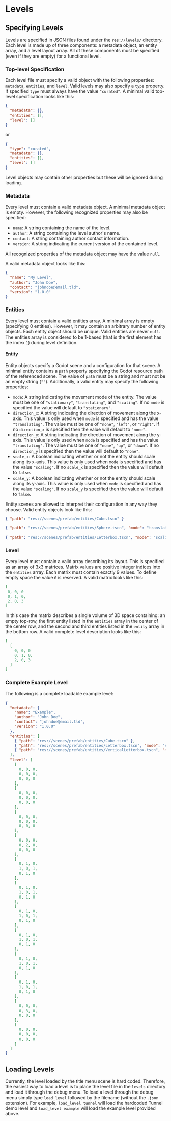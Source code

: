 # Levels

## Specifying Levels

Levels are specified in JSON files found under the `res://levels/` directory. Each level is made up of three
components: a metadata object, an entity array, and a level layout array. All of these components must be specified
(even if they are empty) for a functional level.

### Top-level Specification

Each level file must specify a valid object with the following properties: `metadata`, `entities`, and `level`. Valid
levels may also specify a `type` property. If specified `type` must always have the value `"curated"`. A minimal valid
top-level specification looks like this:

```json
{
  "metadata": {},
  "entities": [],
  "level": []
}
```

or

```json
{
  "type": "curated",
  "metadata": {},
  "entities": [],
  "level": []
}
```

Level objects may contain other properties but these will be ignored during loading.

### Metadata

Every level must contain a valid metadata object. A minimal metadata object is empty. However, the following recognized
properties may also be specified:

- `name`: A string containing the name of the level.
- `author`: A string containing the level author's name.
- `contact`: A string containing author contact information.
- `version`: A string indicating the current version of the contained level.

All recognized properties of the metadata object may have the value `null`.

A valid metadata object looks like this:

```json
{
  "name": "My Level",
  "author": "John Doe",
  "contact": "johndoe@email.tld",
  "version": "1.0.0"
}
```

### Entities

Every level must contain a valid entities array. A minimal array is empty (specifying 0 entities). However, it may 
contain an arbitrary number of entity objects. Each entity object should be unique. Valid entities are never `null`.
The entities array is considered to be 1-based (that is the first element has the index `1`) during level definition.

#### Entity

Entity objects specify a Godot scene and a configuration for that scene. A minimal entity contains a `path` property
specifying the Godot resource path of the referenced scene. The value of `path` must be a string and must not be an
empty string (`""`). Additionally, a valid entity may specify the following properties:

- `mode`: A string indicating the movement mode of the entity. The value must be one of `"stationary"`, `"translating"`, and `"scaling"`. If no `mode` is specified the value will default to `"stationary"`.
- `direction_x`: A string indicating the direction of movement along the x-axis. This value is only used when `mode` is specified and has the value `"translating"`. The value must be one of `"none"`, `"left"`, or `"right"`. If no `direction_x` is specified then the value will default to `"none"`.
- `direction_y`: A string indicating the direction of movement along the y-axis. This value is only used when `mode` is specified and has the value `"translating"`. The value must be one of `"none"`, `"up"`, or `"down"`. If no `direction_y` is specified then the value will default to `"none"`.
- `scale_x`: A boolean indicating whether or not the entity should scale along its x-axis. This value is only used when `mode` is specified and has the value `"scaling"`. If no `scale_x` is specified then the value will default to `false`.
- `scale_y`: A boolean indicating whether or not the entity should scale along its y-axis. This value is only used when `mode` is specified and has the value `"scaling"`. If no `scale_y` is specified then the value will default to `false`.

Entity scenes are allowed to interpret their configuration in any way they choose. Valid entity objects look like this:

```json
{ "path": "res://scenes/prefab/entities/Cube.tscn" }
```

```json
{ "path": "res://scenes/prefab/entities/Sphere.tscn", "mode": "translating", "direction_x": "left", "direction_y": "up" }
```

```json
{ "path": "res://scenes/prefab/entities/Letterbox.tscn", "mode": "scaling" }
```

### Level

Every level must contain a valid array describing its layout. This is specified as an array of 3x3 matrices. Matrix
values are positive integer indices into the `entities` array. Each matrix must contain exactly 9 values. To define 
empty space the value `0` is reserved. A valid matrix looks like this:

```json
[
 0, 0, 0
 0, 1, 0,
 2, 0, 3
]
```

In this case the matrix describes a single volume of 3D space containing: an empty top-row, the first entity listed in
the `entities` array in the center of the center row, and the second and third entities listed in the `entity` array 
in the bottom row. A valid complete level description looks like this:

```json
[
  [
    0, 0, 0
    0, 1, 0,
    2, 0, 3
  ]
]
```

### Complete Example Level

The following is a complete loadable example level:

```json
{
  "metadata": {
    "name": "Example",
    "author": "John Doe",
    "contact": "johndoe@email.tld",
    "version": "1.0.0"
  },
  "entities": [
    { "path": "res://scenes/prefab/entities/Cube.tscn" },
    { "path": "res://scenes/prefab/entities/Letterbox.tscn", "mode": "scaling" },
    { "path": "res://scenes/prefab/entities/VerticalLetterbox.tscn", "mode": "scaling" }
  ],
  "level": [
    [
      0, 0, 0,
      0, 0, 0,
      0, 0, 0
    ],
    [
      0, 0, 0,
      0, 0, 0,
      0, 0, 0
    ],
    [
      0, 0, 0,
      0, 0, 0,
      0, 0, 0
    ],
    [
      0, 0, 0,
      0, 2, 0,
      0, 0, 0
    ],
    [
      0, 1, 0,
      1, 0, 1,
      0, 1, 0
    ],
    [
      0, 1, 0,
      1, 0, 1,
      0, 1, 0
    ],
    [
      0, 1, 0,
      1, 0, 1,
      0, 1, 0
    ],
    [
      0, 1, 0,
      1, 0, 1,
      0, 1, 0
    ],
    [
      0, 1, 0,
      1, 0, 1,
      0, 1, 0
    ],
    [
      0, 1, 0,
      1, 0, 1,
      0, 1, 0
    ],
    [
      0, 0, 0,
      0, 3, 0,
      0, 0, 0
    ],
    [
      0, 0, 0,
      0, 0, 0,
      0, 0, 0
    ]
  ]
}
```

## Loading Levels

Currently, the level loaded by the title menu scene is hard coded. Therefore, the easiest way to load a level is to
place the level file in the `levels` directory and load it through the debug menu. To load a level through the debug
menu simply type `load_level` followed by the filename (without the `.json` extension). For example, 
`load_level tunnel` will load the hardcoded Tunnel demo level and `load_level example` will load the example level
provided above.
